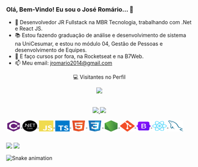 ### Olá, Bem-Vindo! Eu sou o José Romário... 👋

- 🔭 Desenvolvedor JR Fullstack na MBR Tecnologia, trabalhando com .Net e React JS.
- 📚 Estou fazendo graduação de análise e desenvolvimento de sistema na UniCesumar, e estou no módulo 04, Gestão de Pessoas e desenvolvimento de Equipes.
- 📝 E faço cursos por fora, na Rocketseat e na B7Web.
- 📫 Meu email: jromario2014@gmail.com

<div align="center">
 <p align="center">💻 Visitantes no Perfil </p>
 <img align="relative" src="https://profile-counter.glitch.me/jromarioss/count.svg" > 
</div>
<br/>

<img align="center" alt="" src="https://user-images.githubusercontent.com/70382532/138322189-2db8df52-9dcb-40a0-88a8-c365466bd33d.gif" />

<div align="center">
  <a href="https://github.com/jromarioss" target="_blank">
  <img height="180em" src="https://github-readme-stats.vercel.app/api?username=jromarioss&show_icons=true&theme=dark&include_all_commits=true&count_private=true" />
  <img height="180em" src="https://github-readme-stats.vercel.app/api/top-langs/?username=jromarioss&layout=compact&langs_count=7&theme=dark" />
</div>
  
<div style="display: inline_block"><br>
  <img align="center" alt="jromarioss-Js" height="30" width="40" src="https://raw.githubusercontent.com/devicons/devicon/master/icons/csharp/csharp-plain.svg">
  <img align="center" alt="jromarioss-Js" height="30" width="40" src="https://raw.githubusercontent.com/devicons/devicon/master/icons/dotnetcore/dotnetcore-plain.svg">
  <img align="center" alt="jromarioss-Js" height="30" width="40" src="https://raw.githubusercontent.com/devicons/devicon/master/icons/javascript/javascript-plain.svg">
  <img align="center" alt="jromarioss-Ts" height="30" width="40" src="https://raw.githubusercontent.com/devicons/devicon/master/icons/typescript/typescript-plain.svg">
  
  <img align="center" alt="jromarioss-HTML" height="30" width="40" src="https://raw.githubusercontent.com/devicons/devicon/master/icons/html5/html5-original.svg">
  <img align="center" alt="jromarioss-CSS" height="30" width="40" src="https://raw.githubusercontent.com/devicons/devicon/master/icons/css3/css3-original.svg">

  <img align="center" alt="jromarioss-NodeJs" height="30" width="40" src="https://raw.githubusercontent.com/devicons/devicon/master/icons/nodejs/nodejs-original.svg">
  <img align="center" alt="jromarioss-Git" height="30" width="40" src="https://raw.githubusercontent.com/devicons/devicon/master/icons/git/git-original.svg">
  <img align="center" alt="jromarioss-Bootstrap" height="30" width="40" src="https://raw.githubusercontent.com/devicons/devicon/master/icons/bootstrap/bootstrap-original.svg">
  <img align="center" alt="jromarioss-ReactJs" height="30" width="40" src="https://raw.githubusercontent.com/devicons/devicon/master/icons/react/react-original.svg">
  <img align="center" alt="jromarioss-Mysql" height="30" width="40" src="https://raw.githubusercontent.com/devicons/devicon/master/icons/mysql/mysql-original.svg"
</div>
  
  ##
 
<div> 
  <a href ="mailto:jromario2014@gmail.com"><img src="https://img.shields.io/badge/-Gmail-%23333?style=for-the-badge&logo=gmail&logoColor=white" target="_blank"></a>
  <a href="https://www.linkedin.com/in/jromarioss/" target="_blank" rel="external"><img src="https://img.shields.io/badge/-LinkedIn-%230077B5?style=for-the-badge&logo=linkedin&logoColor=white" target="_blank"></a> 
 
  ![Snake animation](https://github.com/jromarioss/jromarioss/blob/output/github-contribution-grid-snake.svg)
 
</div>

